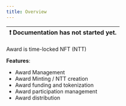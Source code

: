 ```yaml
---
title: Overview
---
```



| :exclamation:  Documentation has not started yet. |
|-------------------------------------------------- |

Award is time-locked NFT (NTT)

__Features__: 
- Award Management
- Award Minting / NTT creation
- Award funding and tokenization
- Award participation management
- Award distribution
<!-- 
- Create Award
- Update Award
- Mint Award
- Fund Award
- Airdrop Award
- Participate in the Award
- Approve & Distribute badge to participant
- Reject Award
- Add owner to Award
- Cancel Award -->